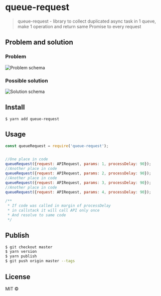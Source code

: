 # queue-request

> queue-request - library to collect duplicated async task in 1 queve, make 1 operation and return same Promise to every request

## Problem and solution
### Problem
![Problem schema](https://raw.githubusercontent.com/hmelenok/queue-request/master/assets/Micro-queue-JS-Problem.drawio.png?raw=true)
### Possible solution
![Solution schema](https://raw.githubusercontent.com/hmelenok/queue-request/master/assets/Micro-queue-JS-Solution.drawio.png?raw=true)

## Install

```
$ yarn add queue-request

```

## Usage

```js
const queueRequest = require('queue-request');


//One place in code
queueRequest({request: APIRequest, params: 1, processDelay: 90});
//Another place in code
queueRequest({request: APIRequest, params: 2, processDelay: 90});
//Another place in code
queueRequest({request: APIRequest, params: 3, processDelay: 90});
//Another place in code
queueRequest({request: APIRequest, params: 4, processDelay: 90});

/**
 * If code was called in margin of processDelay
 * in callstack it will call API only once
 * And resolve to same code
 */

```

## Publish

```sh
$ git checkout master
$ yarn version
$ yarn publish
$ git push origin master --tags
```

## License

MIT ©
